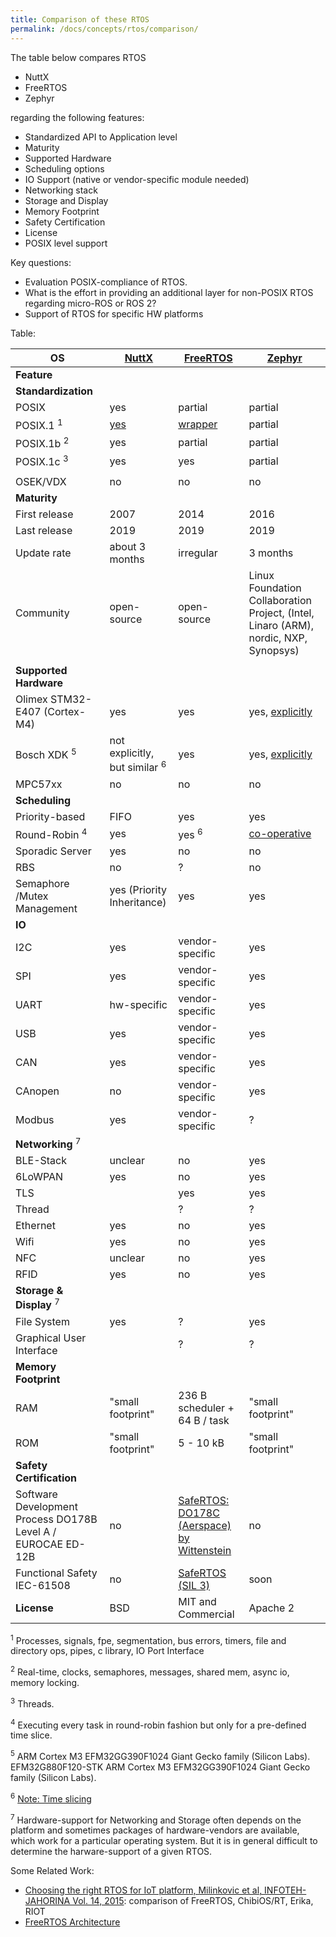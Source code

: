 ```yaml
---
title: Comparison of these RTOS
permalink: /docs/concepts/rtos/comparison/
---
```


The table below compares RTOS 
* NuttX
* FreeRTOS
* Zephyr

regarding the following features:
* Standardized API to Application level
* Maturity
* Supported Hardware
* Scheduling options
* IO Support (native or vendor-specific module needed)
* Networking stack
* Storage and Display
* Memory Footprint
* Safety Certification
* License
* POSIX level support

Key questions:
* Evaluation POSIX-compliance of RTOS. 
* What is the effort in providing an additional layer for non-POSIX RTOS regarding micro-ROS or ROS 2?
* Support of RTOS for specific HW platforms

Table:

| **OS**                                                       | [NuttX](http://nuttx.org/)                                          | [FreeRTOS](https://sourceforge.net/projects/freertos/)                                                                   | [Zephyr](https://www.zephyrproject.org/)                                                                 |
|--------------------------------------------------------------|---------------------------------------------------------------------|--------------------------------------------------------------------------------------------------------------------------|----------------------------------------------------------------------------------------------------------|
| **Feature**                                                  |                                                                     |                                                                                                                          |                                                                                                          |
| **Standardization**                                          |                                                                     |                                                                                                                          |                                                                                                          |
| POSIX                                                        | yes                                                                 | partial                                                                                                                  | partial                                                                                                  |
| POSIX.1 <sup>1</sup>                                         | [yes](http://nuttx.org/)                                            | [wrapper](https://interactive.freertos.org/hc/en-us/community/posts/210029046-POSIX-Wrapper-for-FreeRTOS)                | partial                                                                                                  |
| POSIX.1b <sup>2</sup>                                        | yes                                                                 | partial                                                                                                                  | partial                                                                                                  |
| POSIX.1c <sup>3</sup>                                        | yes                                                                 | yes                                                                                                                      | partial                                                                                                  |
|                                                              |                                                                     |                                                                                                                          |                                                                                                          |
| OSEK/VDX                                                     | no                                                                  | no                                                                                                                       | no                                                                                                       |
| **Maturity**                                                 |                                                                     |                                                                                                                          |                                                                                                          |
| First release                                                | 2007                                                                | 2014                                                                                                                     | 2016                                                                                                     |
| Last release                                                 | 2019                                                                | 2019                                                                                                                     | 2019                                                                                                     |
| Update rate                                                  | about 3 months                                                      | irregular                                                                                                                | 3 months                                                                                                 |
| Community                                                    | open-source                                                         | open-source                                                                                                              | Linux Foundation Collaboration Project, (Intel, Linaro (ARM), nordic, NXP, Synopsys)                     |
|                                                              |                                                                     |                                                                                                                          |                                                                                                          |
| **Supported Hardware**                                       |                                                                     |                                                                                                                          |                                                                                                          |
| Olimex STM32-E407 (Cortex-M4)                                | yes                                                                 | yes                                                                                                                      | yes, [explicitly](https://docs.zephyrproject.org/latest/reference/kernel/scheduling/index.html)          |
| Bosch XDK <sup>5</sup>                                       | not explicitly, but similar <sup>6</sup>                            | yes                                                                                                                      | yes, [explicitly](https://github.com/zephyrproject-rtos/zephyr/blob/master/ext/hal/README)               |
| MPC57xx                                                      | no                                                                  | no                                                                                                                       | no                                                                                                       |
| **Scheduling**                                               |                                                                     |                                                                                                                          |                                                                                                          |
| Priority-based                                               | FIFO                                                                | yes                                                                                                                      | yes                                                                                                      |
| Round-Robin <sup>4</sup>                                     | yes                                                                 | yes <sup>6</sup>                                                                                                         | [co-operative](https://docs.zephyrproject.org/latest/reference/kernel/scheduling/index.html)             |
| Sporadic Server                                              | yes                                                                 | no                                                                                                                       | no                                                                                                       |
| RBS                                                          | no                                                                  | ?                                                                                                                        | no                                                                                                       |
| Semaphore /Mutex Management                                  | yes (Priority Inheritance)                                          | yes                                                                                                                      | yes                                                                                                      |
| **IO**                                                       |                                                                     |                                                                                                                          |                                                                                                          |
| I2C                                                          | yes                                                                 | vendor-specific                                                                                                          | yes                                                                                                      |
| SPI                                                          | yes                                                                 | vendor-specific                                                                                                          | yes                                                                                                      |
| UART                                                         | hw-specific                                                         | vendor-specific                                                                                                          | yes                                                                                                      |
| USB                                                          | yes                                                                 | vendor-specific                                                                                                          | yes                                                                                                      |
| CAN                                                          | yes                                                                 | vendor-specific                                                                                                          | yes                                                                                                      |
| CAnopen                                                      | no                                                                  | vendor-specific                                                                                                          | yes                                                                                                      |
| Modbus                                                       | yes                                                                 | vendor-specific                                                                                                          | ?                                                                                                        |
| **Networking** <sup>7</sup>                                  |                                                                     |                                                                                                                          |                                                                                                          |
| BLE-Stack                                                    | unclear                                                             | no                                                                                                                       | yes                                                                                                      |
| 6LoWPAN                                                      | yes                                                                 | no                                                                                                                       | yes                                                                                                      |
| TLS                                                          |                                                                     | yes                                                                                                                      | yes                                                                                                      |
| Thread                                                       |                                                                     | ?                                                                                                                        | ?                                                                                                        |
| Ethernet                                                     | yes                                                                 | no                                                                                                                       | yes                                                                                                      |
| Wifi                                                         | yes                                                                 | no                                                                                                                       | yes                                                                                                      |
| NFC                                                          | unclear                                                             | no                                                                                                                       | yes                                                                                                      |
| RFID                                                         | yes                                                                 | no                                                                                                                       | yes                                                                                                      |
| **Storage & Display** <sup>7</sup>                           |                                                                     |                                                                                                                          |                                                                                                          |
| File System                                                  | yes                                                                 | ?                                                                                                                        | yes                                                                                                      |
| Graphical User Interface                                     |                                                                     | ?                                                                                                                        | ?                                                                                                        |
| **Memory Footprint**                                         |                                                                     |                                                                                                                          |                                                                                                          |
| RAM                                                          | "small footprint"                                                   | 236 B scheduler + 64 B / task                                                                                            | "small footprint"                                                                                        |
| ROM                                                          | "small footprint"                                                   | 5 - 10 kB                                                                                                                | "small footprint"                                                                                        |
| **Safety Certification**                                     |                                                                     |                                                                                                                          |                                                                                                          |
| Software Development Process DO178B Level A / EUROCAE ED-12B | no                                                                  | [SafeRTOS: DO178C (Aerspace) by Wittenstein](https://www.highintegritysystems.com/safertos/certification-and-standards/) | no                                                                                                       |
| Functional Safety IEC-61508                                  | no                                                                  | [SafeRTOS (SIL 3)](https://www.freertos.org/FreeRTOS-Plus/Safety_Critical_Certified/SafeRTOS.shtml)                      | soon                                                                                                     |
| **License**                                                  | BSD                                                                 | MIT and Commercial                                                                                                       | Apache 2                                                                                                 |

<sup>1</sup> Processes, signals, fpe, segmentation, bus errors, timers, file and directory ops, pipes, c library, IO Port Interface

<sup>2</sup> Real-time, clocks, semaphores, messages, shared mem, async io, memory locking.

<sup>3</sup> Threads.

<sup>4</sup> Executing every task in round-robin fashion but only for a pre-defined time slice.

<sup>5</sup> ARM Cortex M3 EFM32GG390F1024 Giant Gecko family (Silicon Labs). EFM32G880F120-STK ARM Cortex M3 EFM32GG390F1024 Giant Gecko family (Silicon Labs).

<sup>6</sup> [Note: Time slicing](https://www.freertos.org/Documentation/161204_Mastering_the_FreeRTOS_Real_Time_Kernel-A_Hands-On_Tutorial_Guide.pdf)

<sup>7</sup> Hardware-support for Networking and Storage often depends on the platform and sometimes packages of hardware-vendors are available, which work for a particular operating system. But it is in general difficult to determine the harware-support of a given RTOS.

Some Related Work:
* [Choosing the right RTOS for IoT platform, Milinkovic et al, INFOTEH-JAHORINA Vol. 14, 2015](http://infoteh.rs.ba/zbornik/2015/radovi/RSS-2/RSS-2-2.pdf): comparison of FreeRTOS, ChibiOS/RT, Erika, RIOT
* [FreeRTOS Architecture](http://www.aosabook.org/en/freertos.html)